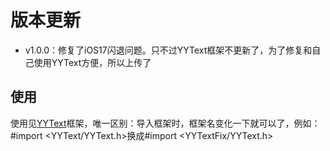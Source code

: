 # 版本更新
- v1.0.0：修复了iOS17闪退问题。只不过YYText框架不更新了，为了修复和自己使用YYText方便，所以上传了

## 使用

使用见[YYText](https://github.com/ibireme/YYText)框架，唯一区别：导入框架时，框架名变化一下就可以了，例如：#import <YYText/YYText.h>换成#import <YYTextFix/YYText.h>

